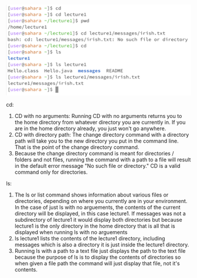 ![image](Ex12.png)

cd:
1) CD with no arguments: Running CD with no arguments returns you to the home directory from whatever directory you are currently in. If you are in the home directory already, you just won't go anywhere.
2) CD with directory path: The change directory command with a directory path will take you to the new directory you put in the command line. That is the point of the change directory command.
3) Because the change directory command is meant for directories / folders and not files, running the command with a path to a file will result in the default error message "No such file or directory." CD is a valid command only for directories.

ls:
1) The ls or list command shows information about various files or directories, depending on where you currently are in your environment. In the case of just ls with no arguements, the contents of the current directory will be displayed, in this case lecture1. If messages was not a subdirectory of lecture1 it would display both directories but because lecture1 is the only directory in the home directory that is all that is displayed when running ls with no arguements
2) ls lecture1 lists the contents of the lecture1 directory, including messages which is also a directory it is just inside the lecture1 directory.
3) Running ls with a path to a text file just displays the path to the text file because the purpose of ls is to display the contents of directories so when given a file path the command will just display that file, not it's contents. 
